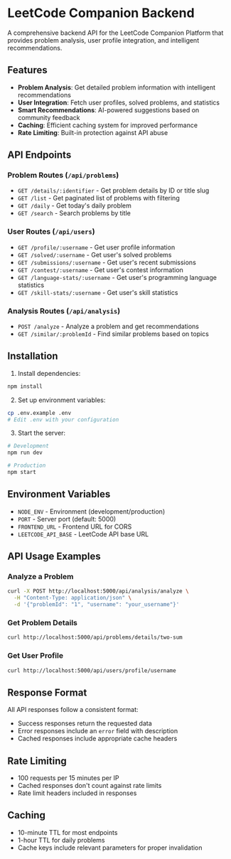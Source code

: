 # LeetCode Companion Backend

A comprehensive backend API for the LeetCode Companion Platform that provides problem analysis, user profile integration, and intelligent recommendations.

## Features

- **Problem Analysis**: Get detailed problem information with intelligent recommendations
- **User Integration**: Fetch user profiles, solved problems, and statistics
- **Smart Recommendations**: AI-powered suggestions based on community feedback
- **Caching**: Efficient caching system for improved performance
- **Rate Limiting**: Built-in protection against API abuse

## API Endpoints

### Problem Routes (`/api/problems`)
- `GET /details/:identifier` - Get problem details by ID or title slug
- `GET /list` - Get paginated list of problems with filtering
- `GET /daily` - Get today's daily problem
- `GET /search` - Search problems by title

### User Routes (`/api/users`)
- `GET /profile/:username` - Get user profile information
- `GET /solved/:username` - Get user's solved problems
- `GET /submissions/:username` - Get user's recent submissions
- `GET /contest/:username` - Get user's contest information
- `GET /language-stats/:username` - Get user's programming language statistics
- `GET /skill-stats/:username` - Get user's skill statistics

### Analysis Routes (`/api/analysis`)
- `POST /analyze` - Analyze a problem and get recommendations
- `GET /similar/:problemId` - Find similar problems based on topics

## Installation

1. Install dependencies:
```bash
npm install
```

2. Set up environment variables:
```bash
cp .env.example .env
# Edit .env with your configuration
```

3. Start the server:
```bash
# Development
npm run dev

# Production
npm start
```

## Environment Variables

- `NODE_ENV` - Environment (development/production)
- `PORT` - Server port (default: 5000)
- `FRONTEND_URL` - Frontend URL for CORS
- `LEETCODE_API_BASE` - LeetCode API base URL

## API Usage Examples

### Analyze a Problem
```bash
curl -X POST http://localhost:5000/api/analysis/analyze \
  -H "Content-Type: application/json" \
  -d '{"problemId": "1", "username": "your_username"}'
```

### Get Problem Details
```bash
curl http://localhost:5000/api/problems/details/two-sum
```

### Get User Profile
```bash
curl http://localhost:5000/api/users/profile/username
```

## Response Format

All API responses follow a consistent format:
- Success responses return the requested data
- Error responses include an `error` field with description
- Cached responses include appropriate cache headers

## Rate Limiting

- 100 requests per 15 minutes per IP
- Cached responses don't count against rate limits
- Rate limit headers included in responses

## Caching

- 10-minute TTL for most endpoints
- 1-hour TTL for daily problems
- Cache keys include relevant parameters for proper invalidation
